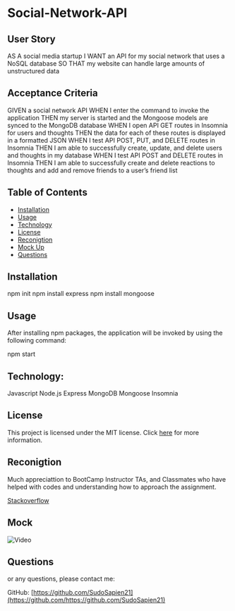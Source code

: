 # Social-Network-API




## User Story
AS A social media startup
I WANT an API for my social network that uses a NoSQL database
SO THAT my website can handle large amounts of unstructured data

## Acceptance Criteria

GIVEN a social network API
WHEN I enter the command to invoke the application
THEN my server is started and the Mongoose models are synced to the MongoDB database
WHEN I open API GET routes in Insomnia for users and thoughts
THEN the data for each of these routes is displayed in a formatted JSON
WHEN I test API POST, PUT, and DELETE routes in Insomnia
THEN I am able to successfully create, update, and delete users and thoughts in my database
WHEN I test API POST and DELETE routes in Insomnia
THEN I am able to successfully create and delete reactions to thoughts and add and remove friends to a user’s friend list



## Table of Contents

- [Installation](#installation)
- [Usage](#usage)
- [Technology](#Technology)
- [License](#license)
- [Reconigtion](#reconigtion)
- [Mock Up](#mockup)
- [Questions](#questions)



## Installation

npm init 
npm install express
npm install mongoose


## Usage

After installing npm packages, the application will be invoked by using the following command:

npm start



## Technology:

Javascript
Node.js
Express
MongoDB
Mongoose
Insomnia


## License

This project is licensed under the MIT license. Click [here](https://opensource.org/licenses/MIT) for more information.


## Reconigtion


Much appreciattion to BootCamp Instructor 
TAs, and Classmates who have helped with codes 
and understanding how to approach the assignment.

[Stackoverflow](https://stackoverflow.com/)

## Mock 


![Video](https://drive.google.com/file/d/1WZg8jMfApAooOUU_v20g-C594CKOs7QX/view)




## Questions

or any questions, please contact me:

GitHub: [https://github.com/SudoSapien21](https://github.com/https://github.com/SudoSapien21)


